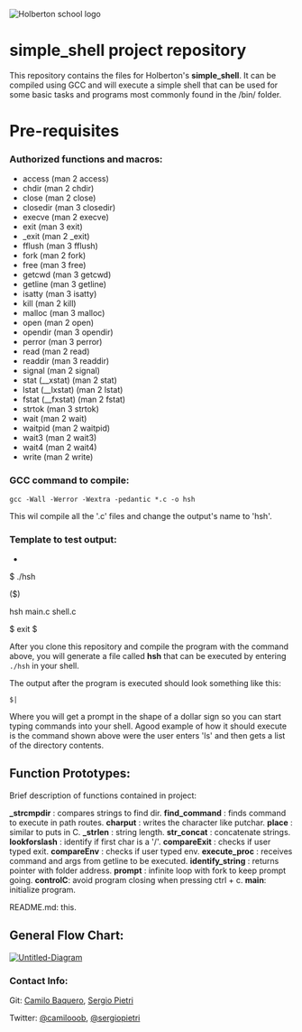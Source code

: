 
![Holberton school logo](https://secure.meetupstatic.com/photos/event/b/c/5/6/highres_475548214.jpeg)
# simple_shell project repository

This repository contains the files for Holberton's **simple_shell**. It can be compiled using GCC and will execute a simple shell that can be used for some basic tasks and programs most commonly found in the /bin/ folder.

# Pre-requisites

### Authorized functions and macros:
- access (man 2 access)
- chdir (man 2 chdir)
- close (man 2 close)
- closedir (man 3 closedir)
- execve (man 2 execve)
- exit (man 3 exit)
- _exit (man 2 _exit)
- fflush (man 3 fflush)
- fork (man 2 fork)
- free (man 3 free)
- getcwd (man 3 getcwd)
- getline (man 3 getline)
- isatty (man 3 isatty)
- kill (man 2 kill)
- malloc (man 3 malloc)
- open (man 2 open)
- opendir (man 3 opendir)
- perror (man 3 perror)
- read (man 2 read)
- readdir (man 3 readdir)
- signal (man 2 signal)
- stat (__xstat) (man 2 stat)
- lstat (__lxstat) (man 2 lstat)
- fstat (__fxstat) (man 2 fstat)
- strtok (man 3 strtok)
- wait (man 2 wait)
- waitpid (man 2 waitpid)
- wait3 (man 2 wait3)
- wait4 (man 2 wait4)
- write (man 2 write)

### GCC command to compile:
`
gcc -Wall -Werror -Wextra -pedantic *.c -o hsh
`

This wil compile all the '.c' files and change the output's name to 'hsh'.

### Template to test output:
-
$ ./hsh

($) 

hsh main.c shell.c

$ exit
$


After you clone this repository and compile the program with the command above, you will generate a file called **hsh** that can be executed by entering  ```./hsh``` in your shell.

The output after the program is executed should look something like this:
```
$|
```
Where you will get a prompt in the shape of a dollar sign so you can start typing commands into your shell.  Agood example of how it should execute is the command shown above were the user enters 'ls' and then gets a list of the directory contents.
## Function Prototypes:

Brief description of functions contained in project:

**_strcmpdir** :  compares strings to find dir.
**find_command** :  finds command to execute in path routes.
**charput** :  writes the character like putchar.
**place** :  similar to puts in C.
**_strlen** :  string length.
**str_concat** :  concatenate strings.
**lookforslash** :  identify if first char is a '/'.
**compareExit** :  checks if user typed exit.
**compareEnv** :  checks if user typed env.
**execute_proc** :  receives command and args from getline to be executed.
**identify_string** :  returns pointer with folder address.
**prompt** :  infinite loop with fork to keep prompt going.
**controlC**: avoid program closing when pressing ctrl + c.
**main**: initialize program.

README.md: this.

## General Flow Chart:

<a href="https://ibb.co/1MMmc0J"><img src="https://i.ibb.co/5kkRZ1x/Untitled-Diagram.png" alt="Untitled-Diagram" border="0"></a>

### Contact Info:

Git: [Camilo Baquero](https://github.com/camilooob), [Sergio Pietri](https://github.com/Virteip)

Twitter: [@camilooob](https://twitter.com/camilooob),  [@sergiopietri](https://twitter.com/sergiopietri)
